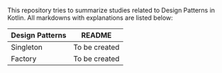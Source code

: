 This repository tries to summarize studies related to Design Patterns in Kotlin.  All markdowns with explanations are listed below:

| Design Patterns | README |
| ------ | ------ |
| Singleton | To be created |
| Factory | To be created |
